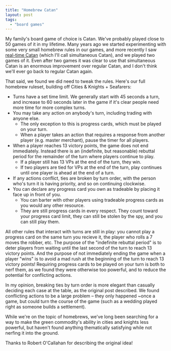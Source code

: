 ```yaml
---
title: "Homebrew Catan"
layout: post
tags:
  - "board games"
---
```


My family's board game of choice is Catan. We've probably played close to 50 games of it in my lifetime. Many years ago we started experimenting with some very small homebrew rules in our games, and more recently I saw [real-time Catan](https://robert.ocallahan.org/2024/06/real-time-settlers.html) (which I'll call simultaneous Catan), and we played two games of it. Even after two games it was clear to use that simultaneous Catan is an enormous improvement over regular Catan, and I don't think we'll ever go back to regular Catan again.

That said, we found we did need to tweak the rules. Here's our full homebrew ruleset, building off Cities & Knights + Seafarers:

- Turns have a set time limit. We generally start with 45 seconds a turn, and increase to 60 seconds later in the game if it's clear people need more time for more complex turns.
- You may take any action on anybody's turn, including trading with anyone else.
  - The only exception to this is progress cards, which must be played on your turn.
  - When a player takes an action that requires a response from another player (e.g. master merchant), pause the timer for all players.
- When a player reaches 13 victory points, the game does not end immediately. Instead there is an (indefinite, but reasonable) rebuttal period for the remainder of the turn where players continue to play.
  - If a player still has 13 VPs at the end of the turn, they win.
  - If two players are tied for VPs at the end of the turn, play continues until one player is ahead at the end of a turn.
- If any actions conflict, ties are broken by turn order, with the person who's turn it is having priority, and so on continuing clockwise.
- You can declare any progress card you own as tradeable by placing it face up in front of you.
  - You can barter with other players using tradeable progress cards as you would any other resource.
  - They are still progress cards in every respect. They count toward your progress card limit, they can still be stolen by the spy, and you can still play them.

All other rules that interact with turns are still in play: you cannot play a progress card on the same turn you recieve it, the player who rolls a 7 moves the robber, etc. The purpose of the "indefinite rebuttal period" is to deter players from waiting until the last second of the turn to reach 13 victory points. And the purpose of not immediately ending the game when a player "wins" is to avoid a mad rush at the beginning of the turn to reach 13 victory points! Requiring progress cards to be played on your turn is both to nerf them, as we found they were otherwise too powerful, and to reduce the potential for conflicting actions.

In my opinion, breaking ties by turn order is more elegant than casually deciding each case at the table, as the original post described. We found conflicting actions to be a large problem – they only happened ~once a game, but could turn the course of the game (such as a wedding played right as someone builds a settlement).

While we're on the topic of homebrews, we've long been searching for a way to make the green commodity's ability in cities and knights less powerful, but haven't found anything thematically satisfying while not nerfing it into the ground.

Thanks to Robert O'Callahan for describing the original idea!
